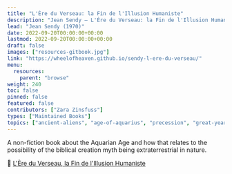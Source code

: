 ```yaml
---
title: "L'Ère du Verseau: la Fin de l'Illusion Humaniste"
description: "Jean Sendy — L'Ère du Verseau: la Fin de l'Illusion Humaniste (1970)"
lead: "Jean Sendy (1970)"
date: 2022-09-20T00:00:00+00:00
lastmod: 2022-09-20T00:00:00+00:00
draft: false
images: ["resources-gitbook.jpg"]
link: "https://wheelofheaven.github.io/sendy-l-ere-du-verseau/"
menu:
  resources:
    parent: "browse"
weight: 240
toc: false
pinned: false
featured: false
contributors: ["Zara Zinsfuss"]
types: ["Maintained Books"]
topics: ["ancient-aliens", "age-of-aquarius", "precession", "great-year", "gitbooks"]
---
```


A non-fiction book about the Aquarian Age and how that relates to the possibility of the biblical creation myth being extraterrestrial in nature.

📖  [L'Ère du Verseau, la Fin de l'Illusion Humaniste](https://wheelofheaven.github.io/sendy-l-ere-du-verseau/)
